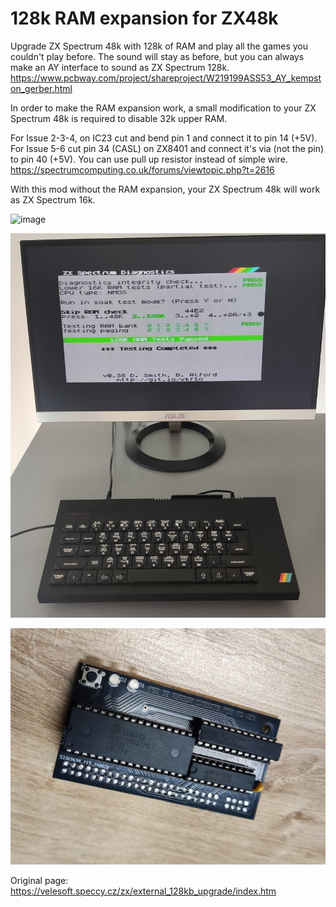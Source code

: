 # 128k RAM expansion for ZX48k
Upgrade ZX Spectrum 48k with 128k of RAM and play all the games you couldn't play before. The sound will stay as before, but you can always make an AY interface to sound as ZX Spectrum 128k.
https://www.pcbway.com/project/shareproject/W219199ASS53_AY_kempston_gerber.html

In order to make the RAM expansion work, a small modification to your ZX Spectrum 48k is required to disable 32k upper RAM.

For Issue 2-3-4, on IC23 cut and bend pin 1 and connect it to pin 14 (+5V). For Issue 5-6 cut pin 34 (CASL) on ZX8401 and connect it's via (not the pin) to pin 40 (+5V). You can use pull up resistor instead of simple wire.
https://spectrumcomputing.co.uk/forums/viewtopic.php?t=2616

With this mod without the RAM expansion, your ZX Spectrum 48k will work as ZX Spectrum 16k. 

![image](/Images/sch.png)

![image](/Images/brd.png)

![image](/Images/rev2.jpg)


Original page: https://velesoft.speccy.cz/zx/external_128kb_upgrade/index.htm
